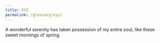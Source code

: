 ```yaml
---
title: XYZ
permalink: /glossary/xyz/
---
```

A wonderful serenity has taken possession of my entire soul, like these sweet mornings of spring.